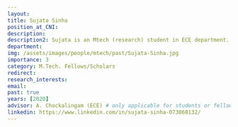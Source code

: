 ```yaml
---
layout: 
title: Sujata Sinha
position_at_CNI: 
description: 
description2: Sujata is an Mtech (research) student in ECE department. She is currently working on designing and simulating Orthogonal Space-Time Frequency (OTFS) modulation for Visible Light Communications in an indoor local area network environment. OTFS is 2D signalling technique which effectively tackles the high mobility issues in time-varying wireless communications. The setup uses low-cost Light Emitting Diodes (LEDs) and Photodetectors (PD) for transmitters and receivers using visible light spectrum (wavelength :- 400 – 700 nm) which is available in abundance at no cost, without the need for licensing, no radiation issues and provides inherent security in closed room application. Also, using white light, it can simultaneously be used for data transmission and lightening.
department:
img: /assets/images/people/mtech/past/Sujata-Sinha.jpg
importance: 3
category: M.Tech. Fellows/Scholars
redirect: 
research_interests: 
email: 
past: true
years: [2020]
advisor: A. Chockalingam (ECE) # only applicable for students or fellows
linkedin: https://www.linkedin.com/in/sujata-sinha-073068132/
---
```

